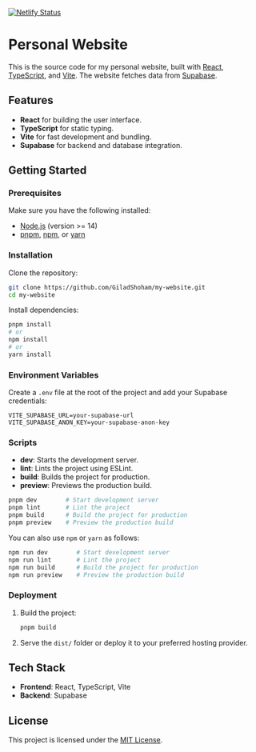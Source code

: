 [![Netlify Status](https://api.netlify.com/api/v1/badges/7ede07f6-4df7-4dfe-87e9-015b5260768a/deploy-status)](https://app.netlify.com/sites/gilad-website/deploys)

# Personal Website

This is the source code for my personal website, built with [React](https://reactjs.org/), [TypeScript](https://www.typescriptlang.org/), and [Vite](https://vitejs.dev/). The website fetches data from [Supabase](https://supabase.com/).

## Features

- **React** for building the user interface.
- **TypeScript** for static typing.
- **Vite** for fast development and bundling.
- **Supabase** for backend and database integration.
  
## Getting Started

### Prerequisites

Make sure you have the following installed:

- [Node.js](https://nodejs.org/) (version >= 14)
- [pnpm](https://pnpm.io/), [npm](https://www.npmjs.com/), or [yarn](https://yarnpkg.com/)

### Installation

Clone the repository:

```bash
git clone https://github.com/GiladShoham/my-website.git
cd my-website
```

Install dependencies:

```bash
pnpm install
# or
npm install
# or
yarn install
```

### Environment Variables

Create a `.env` file at the root of the project and add your Supabase credentials:

```env
VITE_SUPABASE_URL=your-supabase-url
VITE_SUPABASE_ANON_KEY=your-supabase-anon-key
```

### Scripts

- **dev**: Starts the development server.
- **lint**: Lints the project using ESLint.
- **build**: Builds the project for production.
- **preview**: Previews the production build.

```bash
pnpm dev        # Start development server
pnpm lint       # Lint the project
pnpm build      # Build the project for production
pnpm preview    # Preview the production build
```

You can also use `npm` or `yarn` as follows:

```bash
npm run dev        # Start development server
npm run lint       # Lint the project
npm run build      # Build the project for production
npm run preview    # Preview the production build
```

### Deployment

1. Build the project:
   ```bash
   pnpm build
   ```

2. Serve the `dist/` folder or deploy it to your preferred hosting provider.

## Tech Stack

- **Frontend**: React, TypeScript, Vite
- **Backend**: Supabase

## License

This project is licensed under the [MIT License](./LICENSE).
